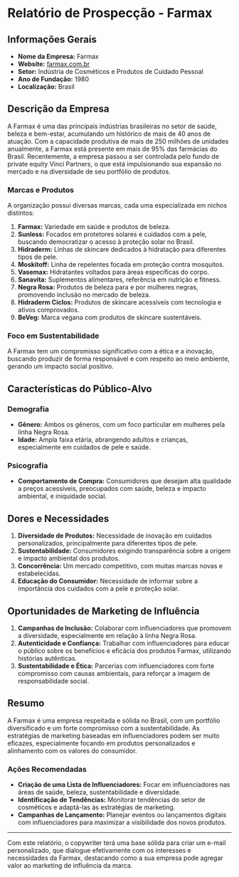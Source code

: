 # Relatório de Prospecção - Farmax

## Informações Gerais
- **Nome da Empresa:** Farmax
- **Website:** [farmax.com.br](https://www.farmax.com.br/)
- **Setor:** Indústria de Cosméticos e Produtos de Cuidado Pessoal
- **Ano de Fundação:** 1980
- **Localização:** Brasil

## Descrição da Empresa
A Farmax é uma das principais indústrias brasileiras no setor de saúde, beleza e bem-estar, acumulando um histórico de mais de 40 anos de atuação. Com a capacidade produtiva de mais de 250 milhões de unidades anualmente, a Farmax está presente em mais de 95% das farmácias do Brasil. Recentemente, a empresa passou a ser controlada pelo fundo de private equity Vinci Partners, o que está impulsionando sua expansão no mercado e na diversidade de seu portfólio de produtos.

### Marcas e Produtos
A organização possui diversas marcas, cada uma especializada em nichos distintos:
1. **Farmax:** Variedade em saúde e produtos de beleza.
2. **Sunless:** Focados em protetores solares e cuidados com a pele, buscando democratizar o acesso à proteção solar no Brasil.
3. **Hidraderm:** Linhas de skincare dedicados à hidratação para diferentes tipos de pele.
4. **Moskitoff:** Linha de repelentes focada em proteção contra mosquitos.
5. **Vasemax:** Hidratantes voltados para áreas específicas do corpo.
6. **Sanavita:** Suplementos alimentares, referência em nutrição e fitness.
7. **Negra Rosa:** Produtos de beleza para e por mulheres negras, promovendo inclusão no mercado de beleza.
8. **Hidraderm Ciclos:** Produtos de skincare acessíveis com tecnologia e ativos comprovados.
9. **BeVeg:** Marca vegana com produtos de skincare sustentáveis.

### Foco em Sustentabilidade
A Farmax tem um compromisso significativo com a ética e a inovação, buscando produzir de forma responsável e com respeito ao meio ambiente, gerando um impacto social positivo.

## Características do Público-Alvo
### Demografia
- **Gênero:** Ambos os gêneros, com um foco particular em mulheres pela linha Negra Rosa.
- **Idade:** Ampla faixa etária, abrangendo adultos e crianças, especialmente em cuidados de pele e saúde.

### Psicografia
- **Comportamento de Compra:** Consumidores que desejam alta qualidade a preços acessíveis, preocupados com saúde, beleza e impacto ambiental, e iniquidade social.

## Dores e Necessidades
1. **Diversidade de Produtos:** Necessidade de inovação em cuidados personalizados, principalmente para diferentes tipos de pele.
2. **Sustentabilidade:** Consumidores exigindo transparência sobre a origem e impacto ambiental dos produtos.
3. **Concorrência:** Um mercado competitivo, com muitas marcas novas e estabelecidas.
4. **Educação do Consumidor:** Necessidade de informar sobre a importância dos cuidados com a pele e proteção solar.

## Oportunidades de Marketing de Influência
1. **Campanhas de Inclusão:** Colaborar com influenciadores que promovem a diversidade, especialmente em relação à linha Negra Rosa.
2. **Autenticidade e Confiança:** Trabalhar com influenciadores para educar o público sobre os benefícios e eficácia dos produtos Farmax, utilizando histórias autênticas.
3. **Sustentabilidade e Ética:** Parcerias com influenciadores com forte compromisso com causas ambientais, para reforçar a imagem de responsabilidade social.

## Resumo
A Farmax é uma empresa respeitada e sólida no Brasil, com um portfólio diversificado e um forte compromisso com a sustentabilidade. As estratégias de marketing baseadas em influenciadores podem ser muito eficazes, especialmente focando em produtos personalizados e alinhamento com os valores do consumidor.

### Ações Recomendadas
- **Criação de uma Lista de Influenciadores:** Focar em influenciadores nas áreas de saúde, beleza, sustentabilidade e diversidade.
- **Identificação de Tendências:** Monitorar tendências do setor de cosméticos e adaptá-las às estratégias de marketing.
- **Campanhas de Lançamento:** Planejar eventos ou lançamentos digitais com influenciadores para maximizar a visibilidade dos novos produtos.

---

Com este relatório, o copywriter terá uma base sólida para criar um e-mail personalizado, que dialogue efetivamente com os interesses e necessidades da Farmax, destacando como a sua empresa pode agregar valor ao marketing de influência da marca.